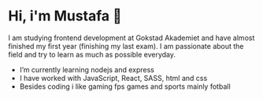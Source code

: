 <h1>
  Hi, i'm Mustafa 👋
</h1>

I am studying frontend development at Gokstad Akademiet and have almost finished my first year (finishing my last exam). I am passionate about the field and try to learn as much as possible everyday.

- I’m currently learning nodejs and express
- I have worked with JavaScript, React, SASS, html and css
- Besides coding i like gaming fps games and sports mainly fotball

<!--
**mobak88/mobak88** is a ✨ _special_ ✨ repository because its `README.md` (this file) appears on your GitHub profile.

Here are some ideas to get you started:

- 🔭 I’m currently working on ...
- 🌱 I’m currently learning ...
- 👯 I’m looking to collaborate on ...
- 🤔 I’m looking for help with ...
- 💬 Ask me about ...
- 📫 How to reach me: ...
- 😄 Pronouns: ...
- ⚡ Fun fact: ...
-->
